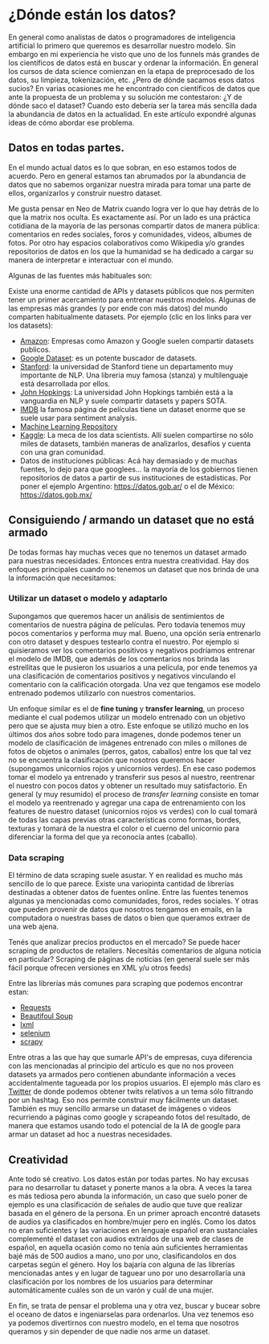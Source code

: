 # ¿Dónde están los datos?

En general como analistas de datos o programadores de inteligencia artificial lo primero que queremos es desarrollar nuestro modelo. Sin embargo en mi experiencia he visto que uno de los funnels más grandes de los científicos de datos está en buscar y ordenar la información. 
En general los cursos de data science comienzan en la etapa de preprocesado de los datos, su limpieza, tokenización, etc. ¿Pero de dónde sacamos esos datos sucios? En varias ocasiones me he encontrado con científicos de datos que ante la propuesta de un problema y su solución me contestaron: ¿Y de dónde saco el dataset? Cuando esto debería ser la tarea más sencilla dada la abundancia de datos en la actualidad.
En este artículo expondré algunas ideas de cómo abordar ese problema.

## Datos en todas partes.

En el mundo actual datos es lo que sobran, en eso estamos todos de acuerdo. Pero en general estamos tan abrumados por la abundancia de datos que no sabemos organizar nuestra mirada para tomar una parte de ellos, organizarlos y construir nuestro dataset. 

Me gusta pensar en Neo de Matrix cuando logra ver lo que hay detrás de lo que la matrix nos oculta. Es exactamente así. Por un lado es una práctica cotidiana de la mayoría de las personas compartir datos de manera pública: comentarios en redes sociales, foros y comunidades, videos, albumes de fotos. Por otro hay espacios colaborativos como Wikipedia y/o grandes repositorios de datos en los que la humanidad se ha dedicado a cargar su manera de interpretar e interactuar con el mundo.

Algunas de las fuentes más habituales son:

Existe una enorme cantidad de APIs y datasets públicos que nos permiten tener un primer acercamiento para entrenar nuestros modelos. Algunas de las empresas más grandes (y por ende con más datos) del mundo comparten habitualmente datasets. Por ejemplo (clic en los links para ver los datasets):
- [Amazon](http://jmcauley.ucsd.edu/data/amazon/): Empresas como Amazon y Google suelen compartir datasets publicos.
- [Google Dataset](https://datasetsearch.research.google.com/): es un potente buscador de datasets.
- [Stanford](https://nlp.stanford.edu/sentiment/code.html): la universidad de Stanford tiene un departamento muy importante de NLP. Una libreria muy famosa (stanza) y multilenguaje está desarrollada por ellos.
- [John Hopkings](http://www.cs.jhu.edu/~mdredze/datasets/sentiment/): La universidad John Hopkings también está a la vanguardia en NLP y suele compartir datasets y papers SOTA.
- [IMDB](https://www.kaggle.com/iarunava/imdb-movie-reviews-dataset) la famosa página de películas tiene un dataset enorme que se suele usar para sentiment analysis.
- [Machine Learning Repository](https://archive.ics.uci.edu/ml/index.php)
- [Kaggle](https://www.kaggle.com/): La meca de los data scientists. Allí suelen compartirse no sólo miles de datasets, también maneras de analizarlos, desafíos y cuenta con una gran comunidad.
- Datos de instituciones públicas: Acá hay demasiado y de muchas fuentes, lo dejo para que googlees... la mayoría de los gobiernos tienen repositorios de datos a partir de sus instituciones de estadísticas. Por poner el ejemplo Argentino: https://datos.gob.ar/ o el de México: https://datos.gob.mx/

## Consiguiendo / armando un dataset que no está armado

De todas formas hay muchas veces que no tenemos un dataset armado para nuestras necesidades. Entonces entra nuestra creatividad. Hay dos enfoques principales cuando no tenemos un dataset que nos brinda de una la información que necesitamos:

### Utilizar un dataset o modelo y adaptarlo
Supongamos que queremos hacer un análisis de sentimientos de comentarios de nuestra página de películas. Pero todavía tenemos muy pocos comentarios y performa muy mal. Bueno, una opción sería entrenarlo con otro dataset y despues testearlo contra el nuestro. Por ejemplo si quisieramos ver los comentarios positivos y negativos podríamos entrenar el modelo de IMDB, que además de los comentarios nos brinda las estrellitas que le pusieron los usuarios a una película, por ende tenemos ya una clasificación de comentarios positivos y negativos vinculando el comentario con la calificación otorgada. Una vez que tengamos ese modelo entrenado podemos utilizarlo con nuestros comentarios.

Un enfoque similar es el de **fine tuning** y **transfer learning**, un proceso mediante el cual podemos utilizar un modelo entrenado con un objetivo pero que se ajusta muy bien a otro. Este enfoque se utilizó mucho en los últimos dos años sobre todo para imagenes, donde podemos tener un modelo de clasificación de imágenes entrenado con miles o millones de fotos de objetos o animales (perros, gatos, caballos) entre los que tal vez no se encuentra la clasificación que nosotros queremos hacer (supongamos unicornios rojos y unicornios verdes). En ese caso podemos tomar el modelo ya entrenado y transferir sus pesos al nuestro, reentrenar el nuestro con pocos datos y obtener un resultado muy satisfactorio. En general (y muy resumido) el proceso de *transfer learning* consiste en tomar el modelo ya reentrenado y agregar una capa de entrenamiento con los features de nuestro dataset (unicornios rojos vs verdes) con lo cual tomará de todas las capas previas otras características como formas, bordes, texturas y tomará de la nuestra el color o el cuerno del unicornio para diferenciar la forma del que ya reconocía antes (caballo).

### Data scraping
El término de data scraping suele asustar. Y en realidad es mucho más sencillo de lo que parece. Existe una variopinta cantidad de librerías destinadas a obtener datos de fuentes online. Entre las fuentes tenemos algunas ya mencionadas como comunidades, foros, redes sociales. Y otras que pueden provenir de datos que nosotros tengamos en emails, en la computadora o nuestras bases de datos o bien que queramos extraer de una web ajena.

Tenés que analizar precios productos en el mercado? Se puede hacer scraping de productos de retailers. Necesitás comentarios de alguna noticia en particular? Scraping de páginas de noticias (en general suele ser más fácil porque ofrecen versiones en XML y/u otros feeds)

Entre las librerías más comunes para scraping que podemos encontrar estan:
- [Requests](https://requests.readthedocs.io/es/latest/)
- [Beautifoul Soup](https://pypi.org/project/beautifulsoup4/)
- [lxml](https://lxml.de/)
- [selenium](https://selenium-python.readthedocs.io/)
- [scrapy](https://scrapy.org/)

Entre otras a las que hay que sumarle API's de empresas, cuya diferencia con las mencionadas al principio del artículo es que no nos proveen datasets ya armados pero contienen abundante información a veces accidentalmente tagueada por los propios usuarios. El ejemplo más claro es [Twitter](https://developer.twitter.com/) de donde podemos obtener twits relativos a un tema sólo filtrando por un hashtag. Eso nos permite construir muy fácilmente un dataset. También es muy sencillo armarse un dataset de imágenes o videos recurriendo a páginas como google y scrapeando fotos del resultado, de manera que estamos usando todo el potencial de la IA de google para armar un dataset ad hoc a nuestras necesidades.


## Creatividad
Ante todo sé creativo. Los datos están por todas partes. No hay excusas para no desarrollar tu dataset y ponerte manos a la obra. A veces la tarea es más tediosa pero abunda la información, un caso que suelo poner de ejemplo es una clasificación de señales de audio que tuve que realizar basada en el género de la persona. En un primer aproach encontré datasets de audios ya clasificados en hombre/mujer pero en inglés. Como los datos no eran suficientes y las variaciones en lenguaje español eran sustanciales complementé el dataset con audios extraídos de una web de clases de español, en aquella ocasión como no tenía aún suficientes herramientas bajé más de 500 audios a mano, uno por uno, clasificandolos en dos carpetas según el género. Hoy los bajaría con alguna de las librerías mencionadas antes y en lugar de taguear uno por uno desarrollaría una clasificación por los nombres de los usuarios para determinar automáticamente cuáles son de un varón y cuál de una mujer. 

En fin, se trata de pensar el problema una y otra vez, buscar y bucear sobre el oceano de datos e ingeniarselas para ordenarlos. Una vez tenemos eso ya podemos divertirnos con nuestro modelo, en el tema que nosotros queramos y sin depender de que nadie nos arme un dataset.